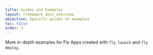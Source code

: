 ```yaml
---
title: Guides and Examples
layout: framework_docs_overview
objective: Specific guides or examples 
toc: false
order: 3
---
```


More in-depth examples for Fly Apps created with `fly launch` and `fly deploy`.
